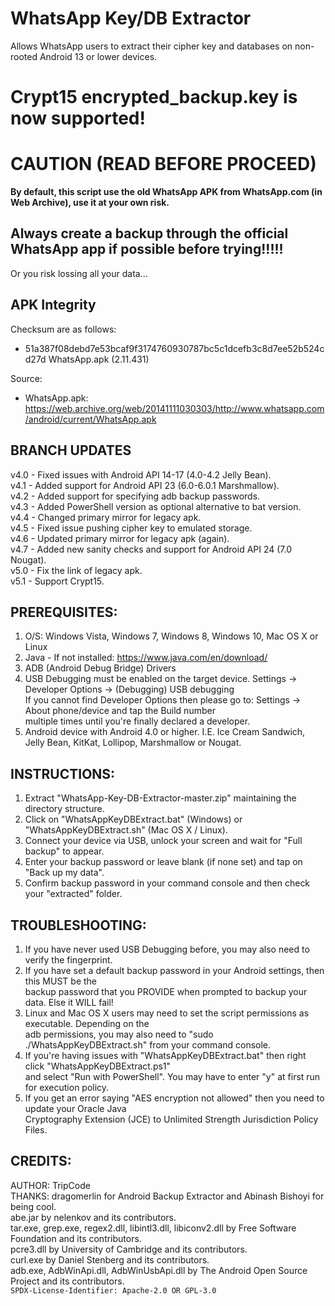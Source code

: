 # WhatsApp Key/DB Extractor
Allows WhatsApp users to extract their cipher key and databases on non-rooted Android 13 or lower devices.

# Crypt15 encrypted_backup.key is now supported!

# CAUTION (READ BEFORE PROCEED)
**By default, this script use the old WhatsApp APK from WhatsApp.com (in Web Archive), use it at your own risk.**  
## Always create a backup through the official WhatsApp app if possible before trying!!!!!
Or you risk lossing all your data...

## APK Integrity
Checksum are as follows:
* 51a387f08debd7e53bcaf9f3174760930787bc5c1dcefb3c8d7ee52b524cd27d  WhatsApp.apk (2.11.431)

Source:
* WhatsApp.apk: https://web.archive.org/web/20141111030303/http://www.whatsapp.com/android/current/WhatsApp.apk


## BRANCH UPDATES
v4.0 - Fixed issues with Android API 14-17 (4.0-4.2 Jelly Bean).  
v4.1 - Added support for Android API 23 (6.0-6.0.1 Marshmallow).  
v4.2 - Added support for specifying adb backup passwords.  
v4.3 - Added PowerShell version as optional alternative to bat version.  
v4.4 - Changed primary mirror for legacy apk.  
v4.5 - Fixed issue pushing cipher key to emulated storage.  
v4.6 - Updated primary mirror for legacy apk (again).  
v4.7 - Added new sanity checks and support for Android API 24 (7.0 Nougat).  
v5.0 - Fix the link of legacy apk.  
v5.1 - Support Crypt15.


## PREREQUISITES:
 1. O/S: Windows Vista, Windows 7, Windows 8, Windows 10, Mac OS X or Linux  
 2. Java - If not installed: https://www.java.com/en/download/  
 3. ADB (Android Debug Bridge) Drivers  
 4. USB Debugging must be enabled on the target device. Settings -> Developer Options -> (Debugging) USB debugging  
     If you cannot find Developer Options then please go to: Settings -> About phone/device and tap the Build number  
     multiple times until you're finally declared a developer.  
 5. Android device with Android 4.0 or higher. I.E. Ice Cream Sandwich, Jelly Bean, KitKat, Lollipop, Marshmallow or Nougat.  


## INSTRUCTIONS:
 1. Extract "WhatsApp-Key-DB-Extractor-master.zip" maintaining the directory structure.  
 2. Click on "WhatsAppKeyDBExtract.bat" (Windows) or "WhatsAppKeyDBExtract.sh" (Mac OS X / Linux).  
 3. Connect your device via USB, unlock your screen and wait for "Full backup" to appear.  
 4. Enter your backup password or leave blank (if none set) and tap on "Back up my data".  
 5. Confirm backup password in your command console and then check your "extracted" folder.  
 

## TROUBLESHOOTING:
 1. If you have never used USB Debugging before, you may also need to verify the fingerprint.  
 2. If you have set a default backup password in your Android settings, then this MUST be the  
     backup password that you PROVIDE when prompted to backup your data. Else it WILL fail!  
 3. Linux and Mac OS X users may need to set the script permissions as executable. Depending on the  
     adb permissions, you may also need to "sudo ./WhatsAppKeyDBExtract.sh" from your command console.  
 4. If you're having issues with "WhatsAppKeyDBExtract.bat" then right click "WhatsAppKeyDBExtract.ps1"  
     and select "Run with PowerShell". You may have to enter "y" at first run for execution policy.  
 5. If you get an error saying "AES encryption not allowed" then you need to update your Oracle Java  
    Cryptography Extension (JCE) to Unlimited Strength Jurisdiction Policy Files.  


## CREDITS:
AUTHOR: TripCode  
THANKS: dragomerlin for Android Backup Extractor and Abinash Bishoyi for being cool.  
abe.jar by nelenkov and its contributors.  
tar.exe, grep.exe, regex2.dll, libintl3.dll, libiconv2.dll by Free Software Foundation and its contributors.  
pcre3.dll by University of Cambridge and its contributors.  
curl.exe by Daniel Stenberg and its contributors.  
adb.exe, AdbWinApi.dll, AdbWinUsbApi.dll by The Android Open Source Project and its contributors.  
`SPDX-License-Identifier: Apache-2.0 OR GPL-3.0`
